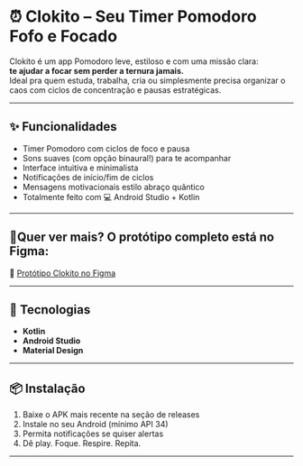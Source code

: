 # ⏰ Clokito – Seu Timer Pomodoro Fofo e Focado

Clokito é um app Pomodoro leve, estiloso e com uma missão clara:  
**te ajudar a focar sem perder a ternura jamais.**  
Ideal pra quem estuda, trabalha, cria ou simplesmente precisa organizar o caos com ciclos de concentração e pausas estratégicas.

---

## ✨ Funcionalidades

- Timer Pomodoro com ciclos de foco e pausa
- Sons suaves (com opção binaural!) para te acompanhar
- Interface intuitiva e minimalista
- Notificações de início/fim de ciclos
- Mensagens motivacionais estilo abraço quântico
- Totalmente feito com 💻 Android Studio + Kotlin

---

## 📱Quer ver mais? O protótipo completo está no Figma: 
 
🌌 [Protótipo Clokito no Figma](https://www.figma.com/design/X72MSa9kY645oB5XWa54Vh/Clokito?node-id=0-1&t=YvkE7FXxnx05UMcJ-1)


---

## 🔧 Tecnologias

- **Kotlin**
- **Android Studio**
- **Material Design**

---

## 📦 Instalação

1. Baixe o APK mais recente na seção de releases
2. Instale no seu Android (mínimo API 34)
3. Permita notificações se quiser alertas
4. Dê play. Foque. Respire. Repita.

---
